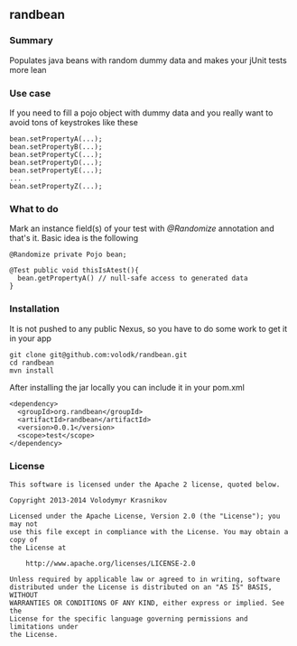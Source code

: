 ## randbean
### Summary
Populates java beans with random dummy data and makes your jUnit tests more lean
### Use case
If you need to fill a pojo object with dummy data and you really want to avoid tons of keystrokes like these
```
bean.setPropertyA(...);
bean.setPropertyB(...);
bean.setPropertyC(...);
bean.setPropertyD(...);
bean.setPropertyE(...);
...
bean.setPropertyZ(...);
```
### What to do
Mark an instance field(s) of your test with *@Randomize* annotation and that's it. Basic idea is the following
```
@Randomize private Pojo bean;

@Test public void thisIsAtest(){
  bean.getPropertyA() // null-safe access to generated data
}
```
### Installation
It is not pushed to any public Nexus, so you have to do some work to get it in your app
```
git clone git@github.com:volodk/randbean.git
cd randbean
mvn install
```
After installing the jar locally you can include it in your pom.xml
```
<dependency>
  <groupId>org.randbean</groupId>
  <artifactId>randbean</artifactId>
  <version>0.0.1</version>
  <scope>test</scope>
</dependency>
```
### License
```
This software is licensed under the Apache 2 license, quoted below.

Copyright 2013-2014 Volodymyr Krasnikov

Licensed under the Apache License, Version 2.0 (the "License"); you may not
use this file except in compliance with the License. You may obtain a copy of
the License at

    http://www.apache.org/licenses/LICENSE-2.0

Unless required by applicable law or agreed to in writing, software
distributed under the License is distributed on an "AS IS" BASIS, WITHOUT
WARRANTIES OR CONDITIONS OF ANY KIND, either express or implied. See the
License for the specific language governing permissions and limitations under
the License.
```
